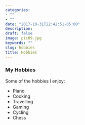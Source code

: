 ```yaml
---
categories:
- ""
- ""
date: "2017-10-31T22:42:51-05:00"
description:
draft: false
image: pic09.jpg
keywords: ""
slug: hobbies
title: Hobbies
---
```


### My Hobbies

Some of the hobbies I enjoy:

+ Piano
+ Cooking
+ Travelling
+ Gaming
+ Cycling
+ Chess